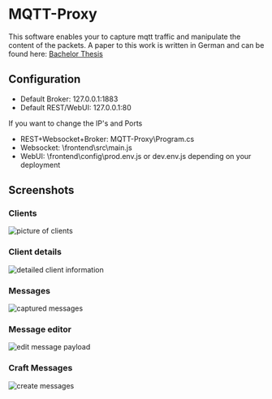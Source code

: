 # MQTT-Proxy
This software enables your to capture mqtt traffic and manipulate the content of the packets.
A paper to this work is written in German and can be found here: [Bachelor Thesis](https://github.com/Patrick-DE/Konzeption-und-Entwicklung-eines-MQTT-Proxies-f-r-Security-Assesments)

## Configuration
- Default Broker: 127.0.0.1:1883
- Default REST/WebUI: 127.0.0.1:80

If you want to change the IP's and Ports
- REST+Websocket+Broker: MQTT-Proxy\Program.cs
- Websocket: \frontend\src\main.js
- WebUI: \frontend\config\prod.env.js or dev.env.js depending on your deployment


## Screenshots
### Clients
![picture of clients](https://i.imgur.com/WT3nDkK.png)

### Client details
![detailed client information](https://i.imgur.com/YFOpJlI.png)

### Messages
![captured messages](https://i.imgur.com/HjjteBA.png)

### Message editor
![edit message payload](https://i.imgur.com/hyjp1oO.png)

### Craft Messages
![create messages](https://i.imgur.com/ha2EvO1.png)
